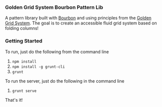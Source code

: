 ### Golden Grid System Bourbon Pattern Lib
A pattern library built with [Bourbon](http://bourbon.io/) and using principles from the [Golden Grid System](http://goldengridsystem.com). The goal is to create an accessible fluid grid system based on folding columns!

### Getting Started

To run, just do the following from the command line 

1. `npm install`
2. `npm install -g grunt-cli`
3. `grunt`  

To run the server, just do the following in the command line 

1. `grunt serve`  

That's it!
